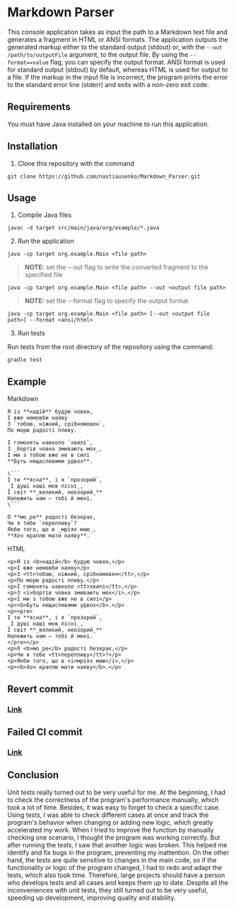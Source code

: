 # Markdown Parser

This console application takes as input the path to a Markdown text file and generates a fragment in HTML or ANSI formats. The 
application outputs the generated markup either to the standard output (stdout) or, with the `--out /path/to/outputFile`
argument, to the output file. By using the `--format==value` flag, you can specify the output format. ANSI format is used for standard output (stdout) by default, whereas HTML is used for output to a file. If the markup in the input file is incorrect, the program prints the error to the standard error line
(stderr) and exits with a non-zero exit code.

## Requirements

You must have Java installed on your machine to run this application.

## Installation

1. Clone this repository with the command
```
git clone https://github.com/nastiausenko/Markdown_Parser.git
```

## Usage

1. Compile Java files
```
javac -d target src/main/java/org/example/*.java
```

2. Run the application
```
java -cp target org.example.Main <file path>
```

> **NOTE:** set the --out flag to write the converted fragment to the specified file

```
java -cp target org.example.Main <file path> --out <output file path>
```

>**NOTE:** set the --format flag to specify the output format

```
java -cp target org.example.Main <file path> [--out <output file path>] --format <ansi/html>
```

3. Run tests

Run tests from the root directory of the repository using the command:

```
gradle test
```
## Example

Markdown
```
Я із **надій** будую човен,
І вже немовби наяву
З `тобою, ніжний, срібномовен`,
По морю радості пливу.

І гомонять навколо `хвилі`,
З _бортів човна змивають мох_,
І ми з тобою вже не в силі
**Буть нещасливими удвох**.

\```
І ти **ясна**, і я `прозорий`,
_І душі наші мов пісні_,
І світ **_великий, неозорий_**
Належить нам – тобі й мені.
\```

О **мо_ре** радості безкрає,
Чи я тебе `перепливу`?
Якби того, що в _мріях маю_,
**Хоч краплю мати наяву**.
```
HTML
```
<p>Я із <b>надій</b> будую човен,</p>
<p>І вже немовби наяву</p>
<p>З <tt>тобою, ніжний, срібномовен</tt>,</p>
<p>По морю радості пливу.</p>
<p>І гомонять навколо <tt>хвилі</tt>,</p>
<p>З <i>бортів човна змивають мох</i>,</p>
<p>І ми з тобою вже не в силі</p>
<p><b>Буть нещасливими удвох</b>.</p>
<p><pre>
І ти **ясна**, і я `прозорий`,
_І душі наші мов пісні_,
І світ **_великий, неозорий_**
Належить нам – тобі й мені.
</pre></p>
<p>О <b>мо_ре</b> радості безкрає,</p>
<p>Чи я тебе <tt>перепливу</tt>?</p>
<p>Якби того, що в <i>мріях маю</i>,</p>
<p><b>Хоч краплю мати наяву</b>.</p>
```

## Revert commit

### [Link](https://github.com/nastiausenko/Markdown_Parser_Lab2/commit/30c2339a05abdec2e1f751b18eb9111815f98492)

## Failed CI commit

### [Link](https://github.com/nastiausenko/Markdown_Parser_Lab2/commit/20b92426b50db299ac86a37114733450d39bd2e9)

## Conclusion

Unit tests really turned out to be very useful for me. At the beginning, I had to check the correctness of the program's performance manually, which took a lot of time. Besides, it was easy to forget to check a specific case. Using tests, I was able to check different cases at once and track the program's behavior when changing or adding new logic, which greatly accelerated my work. When I tried to improve the function by manually checking one scenario, I thought the program was working correctly. But after running the tests, I saw that another logic was broken. This helped me identify and fix bugs in the program, preventing my inattention.
On the other hand, the tests are quite sensitive to changes in the main code, so if the functionality or logic of the program changed, I had to redo and adapt the tests, which also took time. Therefore, large projects should have a person who develops tests and all cases and keeps them up to date.
Despite all the inconveniences with unit tests, they still turned out to be very useful, speeding up development, improving quality and stability.